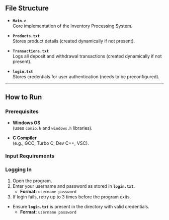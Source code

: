 ## File Structure

- **`Main.c`**  
  Core implementation of the Inventory Processing System.

- **`Products.txt`**  
  Stores product details (created dynamically if not present).

- **`Transactions.txt`**  
  Logs all deposit and withdrawal transactions (created dynamically if not present).

- **`login.txt`**  
  Stores credentials for user authentication (needs to be preconfigured).

---

## How to Run

### Prerequisites

- **Windows OS**  
  (uses `conio.h` and `windows.h` libraries).

- **C Compiler**  
  (e.g., GCC, Turbo C, Dev C++, VSC).

### Input Requirements

### Logging In
1. Open the program.
2. Enter your username and password as stored in **`login.txt`**.
   - **Format:** `username password`
3. If login fails, retry up to 3 times before the program exits.
- Ensure **`login.txt`** is present in the directory with valid credentials.  
  - **Format:** `username password`
